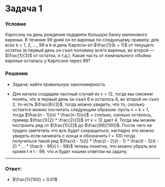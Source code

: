 # Задача 1

### Условие

Карлсону на день рождения подарили большую банку малинового варенья. В течение 99 дней
он ел варенье по следующему правилу: для всех k = 1, 2, …, 99 в k-й день Карлсон ел $\frac{1}{k + 1}$
от текущего остатка (в первый день он съел половину всего варенья, во второй — $\frac{1}{3}$
от остатка, и т.д.). Какая часть от изначального объёма варенья осталась у Карлсона через 99?


### Решение

- Задача: найти правильную закономерность


- Для начала создадим частный случай из v = 12, тогда мы сможем понять, что в первый день он съел 6 и осталось 6, во второй он съел 2, то-есть $\frac{6}{3}$, тогда можно увидеть, что то, сколько остается можно посчитать следующим образом: пусть n = k + 1, тогда $\frac{n - 1}{n} * \frac{n-1}{n}$ = столько, сколько осталось, пример $\frac{1}{2} * \frac{2}{3}$ от v = 12 дает 4. Тогда мы можем построить ряд от $\frac{1}{2}$ до $\frac{99}{100}$. После чего не трудно замтетить что все будет сокращиться, наглядно это можно увидеть если начинать с конца и обозначить t = 100 тогда получиться такой ряд $\frac{t - 1}{t} * \frac{t - 2}{t - 1} * \frac{t - 3}{t - 2} * ... * \frac{t - 99}{ t - 98}$ теперь понятно, что можно убрать все кроме t и t - 99, что и будет нашем ответом на задачу.

---

### Ответ:
-  $\frac{1}{100} = 0.01$
